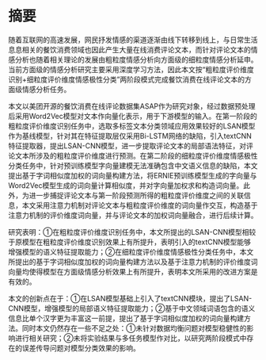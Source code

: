 # 摘要

随着互联网的高速发展，网民抒发情感的渠道逐渐由线下转移到线上，与日常生活息息相关的餐饮消费领域也因此产生大量在线消费评论文本，而针对评论文本的情感分析也随着相关理论的发展由粗粒度情感分析向方面级的细粒度情感分析延申。当前方面级的情感分析研究主要采用深度学习方法，因此本文按“粗粒度评价维度识别+细粒度评价维度情感极性分类”两阶段模式完成餐饮消费在线评论文本的方面级情感分析任务。

本文以美团开源的餐饮消费在线评论数据集ASAP作为研究对象，经过数据预处理后采用Word2Vec模型对文本作向量化表示，用于下游模型的输入。在第一阶段的粗粒度评价维度识别任务中，选取多标签文本分类领域应用效果较好的LSAN模型作为基线模型，针对其在特征提取层仅采用Bi-LSTM网络的缺陷，引入textCNN特征提取器，提出LSAN-CNN模型，进一步提取评论文本的局部语法特征，对评论文本所涉及的粗粒度评价维度进行预测。在第二阶段的细粒度评价维度情感极性分类任务中，针对预训练模型字向量建模无法准确包含中文语义信息的缺陷，本文提出基于字词相似度加权的词向量构建方法，将ERNIE预训练模型生成的字向量与Word2Vec模型生成的词向量计算相似度，并对字向量加权求和构造词向量。此外，为进一步捕捉评论文本与第一阶段预测所得的粗粒度评价维度之间的关联信息，本文采用注意力机制对评论文本与粗粒度评价维度的词向量作交互，构造基于注意力机制的评价维度词向量，并与评论文本的加权词向量融合，进行后续计算。

研究表明：①在粗粒度评价维度识别任务中，本文所提出的LSAN-CNN模型相较于原模型在粗粒度评价维度识别效果上有所提升，表明引入的textCNN模型能够增强模型的语义特征提取能力；②在细粒度评价维度情感极性分类任务中，本文所提出的基于字词相似度加权的词向量构建方法以及基于注意力机制的评价维度词向量均使得模型在方面级情感分析效果上有所提升，表明本文所采用的改进方案是有效的。

本文的创新点在于：①在LSAN模型基础上引入了textCNN模块，提出了LSAN-CNN模型，增强模型的局部语义特征提取能力；②基于中文领域词语包含的语义信息比单个汉字更为丰富这一前提，提出了基于字词相似度加权的词向量构建方法。同时本文仍然存在一些不足之处：①未针对数据均衡问题对模型稳健性的影响进行相关研究；②未将实验结果与多任务模型作对比，以研究两阶段模式中存在的误差传导问题对模型分类效果的影响。

